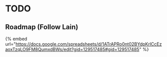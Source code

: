 # TODO

## Roadmap (Follow Lain)

{% embed url="https://docs.google.com/spreadsheets/d/1ATrAPRo0nt02BYdpKrlCcEzaoxTzqLO9FM8QumxdBWs/edit?gid=129517485#gid=129517485" %}
